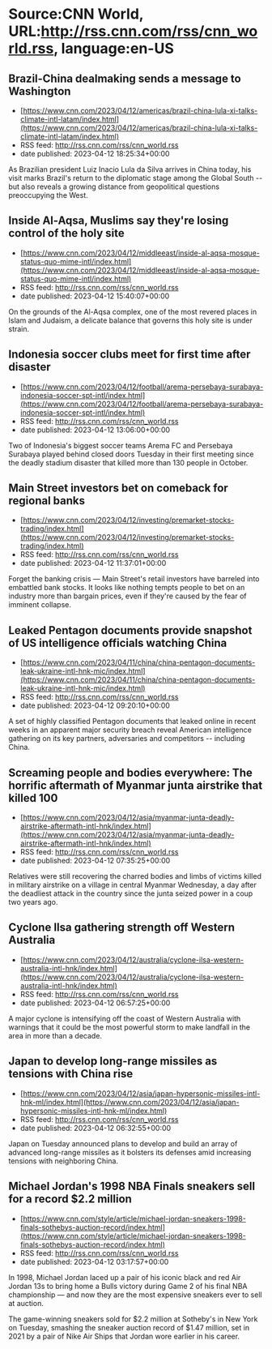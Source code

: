 # Source:CNN World, URL:http://rss.cnn.com/rss/cnn_world.rss, language:en-US

## Brazil-China dealmaking sends a message to Washington
 - [https://www.cnn.com/2023/04/12/americas/brazil-china-lula-xi-talks-climate-intl-latam/index.html](https://www.cnn.com/2023/04/12/americas/brazil-china-lula-xi-talks-climate-intl-latam/index.html)
 - RSS feed: http://rss.cnn.com/rss/cnn_world.rss
 - date published: 2023-04-12 18:25:34+00:00

As Brazilian president Luiz Inacio Lula da Silva arrives in China today, his visit marks Brazil's return to the diplomatic stage among the Global South --  but also reveals a growing distance from geopolitical questions preoccupying the West.

## Inside Al-Aqsa, Muslims say they're losing control of the holy site
 - [https://www.cnn.com/2023/04/12/middleeast/inside-al-aqsa-mosque-status-quo-mime-intl/index.html](https://www.cnn.com/2023/04/12/middleeast/inside-al-aqsa-mosque-status-quo-mime-intl/index.html)
 - RSS feed: http://rss.cnn.com/rss/cnn_world.rss
 - date published: 2023-04-12 15:40:07+00:00

On the grounds of the Al-Aqsa complex, one of the most revered places in Islam and Judaism, a delicate balance that governs this holy site is under strain.

## Indonesia soccer clubs meet for first time after disaster
 - [https://www.cnn.com/2023/04/12/football/arema-persebaya-surabaya-indonesia-soccer-spt-intl/index.html](https://www.cnn.com/2023/04/12/football/arema-persebaya-surabaya-indonesia-soccer-spt-intl/index.html)
 - RSS feed: http://rss.cnn.com/rss/cnn_world.rss
 - date published: 2023-04-12 13:06:00+00:00

Two of Indonesia's biggest soccer teams Arema FC and Persebaya Surabaya played behind closed doors Tuesday in their first meeting since the deadly stadium disaster that killed more than 130 people in October.

## Main Street investors bet on comeback for regional banks
 - [https://www.cnn.com/2023/04/12/investing/premarket-stocks-trading/index.html](https://www.cnn.com/2023/04/12/investing/premarket-stocks-trading/index.html)
 - RSS feed: http://rss.cnn.com/rss/cnn_world.rss
 - date published: 2023-04-12 11:37:01+00:00

Forget the banking crisis — Main Street's retail investors have barreled into embattled bank stocks. It looks like nothing tempts people to bet on an industry more than bargain prices, even if they're caused by the fear of imminent collapse.

## Leaked Pentagon documents provide snapshot of US intelligence officials watching China
 - [https://www.cnn.com/2023/04/11/china/china-pentagon-documents-leak-ukraine-intl-hnk-mic/index.html](https://www.cnn.com/2023/04/11/china/china-pentagon-documents-leak-ukraine-intl-hnk-mic/index.html)
 - RSS feed: http://rss.cnn.com/rss/cnn_world.rss
 - date published: 2023-04-12 09:20:10+00:00

A set of highly classified Pentagon documents that leaked online in recent weeks in an apparent major security breach reveal American intelligence gathering on its key partners, adversaries and competitors -- including China.

## Screaming people and bodies everywhere: The horrific aftermath of Myanmar junta airstrike that killed 100
 - [https://www.cnn.com/2023/04/12/asia/myanmar-junta-deadly-airstrike-aftermath-intl-hnk/index.html](https://www.cnn.com/2023/04/12/asia/myanmar-junta-deadly-airstrike-aftermath-intl-hnk/index.html)
 - RSS feed: http://rss.cnn.com/rss/cnn_world.rss
 - date published: 2023-04-12 07:35:25+00:00

Relatives were still recovering the charred bodies and limbs of victims killed in military airstrike on a village in central Myanmar Wednesday, a day after the deadliest attack in the country since the junta seized power in a coup two years ago.

## Cyclone Ilsa gathering strength off Western Australia
 - [https://www.cnn.com/2023/04/12/australia/cyclone-ilsa-western-australia-intl-hnk/index.html](https://www.cnn.com/2023/04/12/australia/cyclone-ilsa-western-australia-intl-hnk/index.html)
 - RSS feed: http://rss.cnn.com/rss/cnn_world.rss
 - date published: 2023-04-12 06:57:25+00:00

A major cyclone is intensifying off the coast of Western Australia with warnings that it could be the most powerful storm to make landfall in the area in more than a decade.

## Japan to develop long-range missiles as tensions with China rise
 - [https://www.cnn.com/2023/04/12/asia/japan-hypersonic-missiles-intl-hnk-ml/index.html](https://www.cnn.com/2023/04/12/asia/japan-hypersonic-missiles-intl-hnk-ml/index.html)
 - RSS feed: http://rss.cnn.com/rss/cnn_world.rss
 - date published: 2023-04-12 06:32:55+00:00

Japan on Tuesday announced plans to develop and build an array of advanced long-range missiles as it bolsters its defenses amid increasing tensions with neighboring China.

## Michael Jordan's 1998 NBA Finals sneakers sell for a record $2.2 million
 - [https://www.cnn.com/style/article/michael-jordan-sneakers-1998-finals-sothebys-auction-record/index.html](https://www.cnn.com/style/article/michael-jordan-sneakers-1998-finals-sothebys-auction-record/index.html)
 - RSS feed: http://rss.cnn.com/rss/cnn_world.rss
 - date published: 2023-04-12 03:17:57+00:00

In 1998, Michael Jordan laced up a pair of his iconic black and red Air Jordan 13s to bring home a Bulls victory during Game 2 of his final NBA championship — and now they are the most expensive sneakers ever to sell at auction.

The game-winning sneakers sold for $2.2 million at Sotheby's in New York on Tuesday, smashing the sneaker auction record of $1.47 million, set in 2021 by a pair of Nike Air Ships that Jordan wore earlier in his career.

